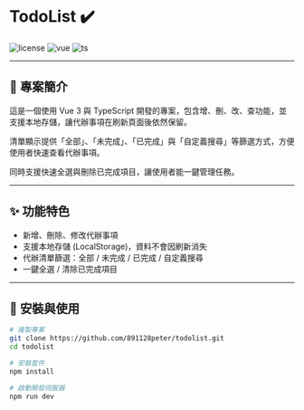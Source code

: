 # TodoList ✔️

![license](https://img.shields.io/badge/license-MIT-green)
![vue](https://img.shields.io/badge/vue-3.0-brightgreen)
![ts](https://img.shields.io/badge/typescript-5.8.0-blue)

---

## 📖 專案簡介
這是一個使用 Vue 3 與 TypeScript 開發的專案，包含增、刪、改、查功能，並支援本地存儲，讓代辦事項在刷新頁面後依然保留。  

清單顯示提供「全部」、「未完成」、「已完成」與「自定義搜尋」等篩選方式，方便使用者快速查看代辦事項。  

同時支援快速全選與刪除已完成項目，讓使用者能一鍵管理任務。  

---

## ✨ 功能特色
- 新增、刪除、修改代辦事項
- 支援本地存儲 (LocalStorage)，資料不會因刷新消失
- 代辦清單篩選：全部 / 未完成 / 已完成 / 自定義搜尋
- 一鍵全選 / 清除已完成項目

---

## 🚀 安裝與使用
```bash
# 複製專案
git clone https://github.com/891128peter/todolist.git
cd todolist

# 安裝套件
npm install

# 啟動開發伺服器
npm run dev
